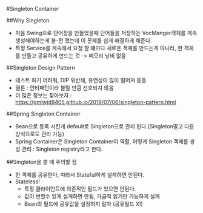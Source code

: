 #Singleton Container

##Why Singleton
- 처음 Swing으로 단어장을 만들었을때 단어들을 저장하는 VocManger객체를 계속 생성해야하는게 불-편 했는데 이 문제를 쉽게 해결하게 해준다.
- 특정 Service를 계속해서 요청 할 떄마다 새로운 객체를 만드는게 아니라, 한 객체를 만들고 공유하게 만드는 것 -> 메모리 낭비 없음

##Singleton Design Pattern
- 테스트 하기 어려워, DIP 위반해, 유연성이 많이 떨어져 등등
- 결론 : 안티패턴이라 불릴 만큼 선호되지 않음
- 더 많은 정보는 찾아보자 : https://gmlwjd9405.github.io/2018/07/06/singleton-pattern.html

##Spring Singleton Container
- Bean으로 등록 시킨게 default로 Singleton으로 관리 된다.(Singleton말고 다른 방식으로도 관리 가능)
- Spring Container은 Singleton Container이 역활, 이렇게 Singleton 객체를 생성 관리 : Singleton registry라고 한다.

##Singleton을 쓸 때 주의할 점
- 한 객체를 공유한다, 따라서 Stateful하게 설계하면 안된다.
- Stateless!
    - 특정 클라이언트에 의존적인 필드가 있으면 안된다.
    - 값이 변할수 있게 설계하면 안됨, 가급적 읽기만 가능하게 설계
    - Bean의 필드에 공유값을 설정하지 말자 (공유필드 X!)

